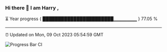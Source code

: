 ### Hi there 👋 I am Harry , 

⏳ Year progress { ███████████████████████▁▁▁▁▁▁▁ } 77.05 %

---

⏰ Updated on Mon, 09 Oct 2023 05:54:59 GMT

![Progress Bar CI](https://github.com/duykhang68/duykhang68/workflows/Progress%20Bar%20CI/badge.svg)
